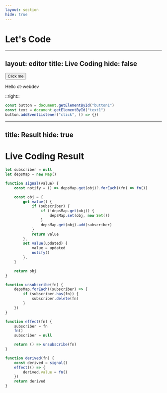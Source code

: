 ```yaml
---
layout: section
hide: true
---
```


# Let's Code

---
layout: editor
title: Live Coding
hide: false
---

<div class="flex flex-col justify-center h-full items-center gap-4 rounded bg-gray bg-opacity-10">
  <button id="button1" class="custom-button">Click me</button>
  <p class="text-6" id="text1">Hello ct-webdev</p>
</div>

::right::

```javascript {monaco-run} {height:'85%',outputHeight:'15%',editorOptions:{fontSize:18,lineNumbers:true}}
const button = document.getElementById("button1")
const text = document.getElementById("text1")
button.addEventListener("click", () => {})
```

---
title: Result
hide: true
---

# Live Coding Result

```js {all}{ maxHeight:'90%' }
let subscriber = null
let depsMap = new Map()

function signal(value) {
    const notify = () => depsMap.get(obj)?.forEach((fn) => fn())

    const obj = {
        get value() {
            if (subscriber) {
                if (!depsMap.get(obj)) {
                    depsMap.set(obj, new Set())
                }
                depsMap.get(obj).add(subscriber)
            }
            return value
        },
        set value(updated) {
            value = updated
            notify()
        },
    }

    return obj
}

function unsubscribe(fn) {
    depsMap.forEach((subscriber) => {
        if (subscriber.has(fn)) {
            subscriber.delete(fn)
        }
    })
}

function effect(fn) {
    subscriber = fn
    fn()
    subscriber = null

    return () => unsubscribe(fn)
}

function derived(fn) {
    const derived = signal()
    effect(() => {
        derived.value = fn()
    })
    return derived
}
```
